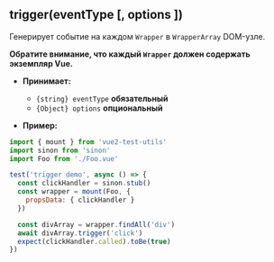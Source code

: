 ## trigger(eventType [, options ])

Генерирует событие на каждом `Wrapper` в `WrapperArray` DOM-узле.

**Обратите внимание, что каждый `Wrapper` должен содержать экземпляр Vue.**

- **Принимает:**

  - `{string} eventType` **обязательный**
  - `{Object} options` **опциональный**

- **Пример:**

```js
import { mount } from 'vue2-test-utils'
import sinon from 'sinon'
import Foo from './Foo.vue'

test('trigger demo', async () => {
  const clickHandler = sinon.stub()
  const wrapper = mount(Foo, {
    propsData: { clickHandler }
  })

  const divArray = wrapper.findAll('div')
  await divArray.trigger('click')
  expect(clickHandler.called).toBe(true)
})
```
